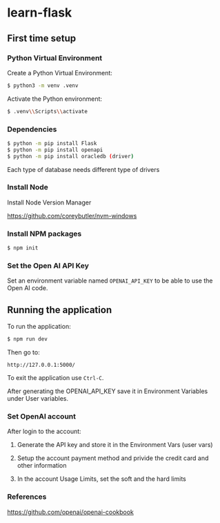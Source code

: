 # learn-flask

## First time setup

### Python Virtual Environment

Create a Python Virtual Environment:

```bash
$ python3 -m venv .venv
```

Activate the Python environment:

```bash
$ .venv\\Scripts\\activate
```

### Dependencies

```bash
$ python -m pip install Flask
$ python -m pip install openapi
$ python -m pip install oracledb (driver)
```

Each type of database needs different type of drivers

### Install Node

Install Node Version Manager

https://github.com/coreybutler/nvm-windows

### Install NPM packages

```bash
$ npm init
```

### Set the Open AI API Key

Set an environment variable named `OPENAI_API_KEY` to be able to use the Open AI code.

## Running the application

To run the application:

```bash
$ npm run dev
```

Then go to:

```
http://127.0.0.1:5000/
```

To exit the application use `Ctrl-C`.

After generating the OPENAI_API_KEY save it in Environment Variables under User variables.

### Set OpenAI account

After login to the account:

1. Generate the API key and store it in the Environment Vars (user vars)

2. Setup the account payment method and privide the credit card and other information

3. In the account Usage Limits, set the soft and the hard limits

### References

https://github.com/openai/openai-cookbook
